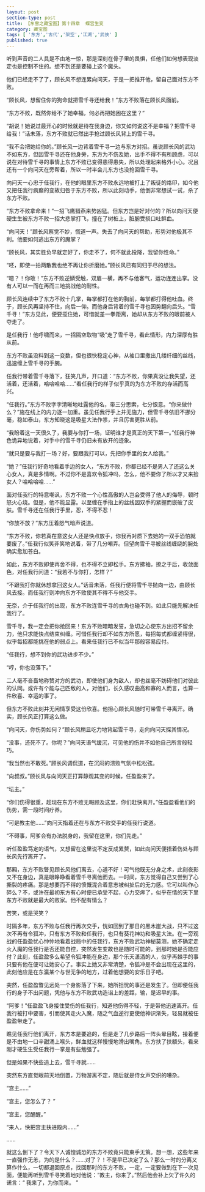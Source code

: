 ```yaml
---
layout: post
section-type: post
title: 【东雪之藏宝图】第十四章  蝶宫生变
category: 藏宝图
tags: [ '东方','古代','架空','江湖','武侠' ]
published: true
---
```

听到声音的二人具是不由地一惊，那是深刻在骨子里的畏惧，任他们如何想表现淡定也是控制不住的。想不到还是要碰上这个魔头。

他们已经走不了了，顾长风不想连累向问天，于是一把推开他，留自己面对东方不败。

“顾长风，想留住你的狗命就把雪千寻还给我！”东方不败落在顾长风面前。

“东方不败，既然你给不了她幸福，何必再把她困在这里？”

“胡说！她说过最开心的时候就是待在我身边，你又如何说这不是幸福？把雪千寻给我！”话未落，东方不败就已然出手抢过顾长风背上的雪千寻。

“我不会把她给你的。”顾长风一边背着雪千寻一边与东方对招。虽说顾长风的武功不如东方，但因雪千寻还在他身旁，东方为不伤及她，出手不得不有所顾虑，可以说在对待雪千寻的事情上东方不败已变得患得患失，所以处理起来格外小心。况且还有一个向问天在旁帮着，所以一时半会儿东方也没抢回雪千寻。

向问天一心忠于任我行，在他的眼里东方不败永远地被打上了叛徒的烙印，如今他又把任我行疯癫的变故归咎于东方不败，所以此刻动手，他倒非常想试一试，杀了东方不败。

“东方不败拿命来！”一招飞鹰猎燕来势凶猛。但东方岂是好对付的？所以向问天便硬生生被东方不败一招大悲掌打飞，撞在了树桩上，脏腑受损口吐鲜血。

“向问天！”顾长风察觉不妙，慌道一声。失去了向问天的帮助，形势对他极其不利。他要如何逃出东方的魔掌？

“顾长风，其实胜负早就定好了，你走不了，何不就此投降，我留你性命。”

“呸，即使一拍两散我也绝不再让你折磨她。”顾长风已有同归于尽的想法。

“嗯？！你敢！”东方不败逆鳞受触，双眉一横，再不与他客气，运功连连出掌。没有人可以一而在再而三地挑战他的耐性。

顾长风连续中了东方不败十几掌，每掌都打在他的胸前，每掌都打得他吐血。终于，顾长风再坚持不住，向后一仰。而他身后背着的雪千寻也因势翻向后头。“雪千寻！”东方见此，便要揽住她，可惜就差一拳距离，她却从东方不败的眼前被人夺走了。

是任我行！他呼啸而来，一招隔空取物“吸”走了雪千寻，看此情形，内力深厚有胜从前。

东方不败虽没料到这一变数，但也很快稳定心神，从袖口里撒出几缕纤细的丝线，迅速缠上雪千寻的手腕。

任我行带着雪千寻落下，狂笑几声，开口道：“东方不败，你果真没让我失望，还活着，还活着，哈哈哈哈……”看任我行的样子似乎真的为东方不败的存活而高兴。

“任我行。”东方不败字字清晰地吐露他的名，带三分思索，七分恨意。“你来做什么？”施在线上的内力逐一加重。虽见任我行手上并无施力，但雪千寻依旧不挪分毫，稳如泰山，东方知晓这是吸星大法作祟，并且厉害更胜从前。

“我盼着这一天很久了，我要与你打一场，证明谁才是真正的天下第一。”任我行神色诡异地说着，对手中的雪千寻仍旧未有放开的迹象。

“就只是要与我打一场？好，要跟我打可以，先把你手里的女人给我。”

“她？”任我行好奇地看着手边的女人，“东方不败，你都已经不是男人了还这么关心女人，真是多情啊。不过你不是喜欢令狐冲吗，怎么，他不要你了所以才又来捡女人？哈哈哈哈……”

面对任我行的特意嘲讽，东方不败一个心性高傲的人岂会受得了他人的侮辱，顿时怒火心烧。但是，他不能显露。以至缠在手指上的丝线因双手的紧握而嵌破了皮肤。雪千寻还在任我行手里，忍，不得不忍！

“你放不放？”东方压着怒气暗声说道。

“东方不败，你若真在意这女人还是快点放手，你我再对质下去她的一双手恐怕就要废了。”任我行似笑非笑地说着，带了几分嘲弄。但望向雪千寻被丝线缠绕的腕处确实愈加苍白。

如此，东方不败即使再舍不得，也不得不立即松手。东方拂袖，撩之于后，收敛面色，对任我行问道：“我若不与你打，怎样？”

“不跟我打你就休想拿回这女人。”话音未落，任我行便将雪千寻抛向一边，由顾长风去接。而任我行则冲向东方不败使其不得不与他交手。

无奈，介于任我行的出现，东方不败连雪千寻的衣角也碰不到。如此只能先解决任我行了。

雪千寻，我一定会把你抢回来！东方不败暗暗发誓，急切之心使东方出招不留余力，他只求能快点结束纠缠。可惜任我行却不如东方所愿，每招每式都缠紧得很，似乎每招都能挑在他的弱点上。看来任我行已不似当年那般容易应付。

“任我行，想不到你的武功进步不少。”

“哼，你也没落下。”

二人毫不吝啬地称赞对方的武功，即使他们身为敌人，却也丝毫不妨碍他们对彼此的认同。或许有个能与己匹敌的人，对他们，长久感叹曲高和寡的人而言，也算一件欣喜、幸运的事了。

但东方不败此刻并无闲情享受这份欣喜。他担心顾长风随时可带雪千寻离开。确实，顾长风正打算这么做。

“向问天，你伤势如何？”顾长风稍显吃力地背起雪千寻，走向向问天探其情况。

“没事，还死不了。你呢？”向问天语气缓沉，可见他的伤并不如他自己所言般轻巧。

“我当然也不敢死。”顾长风调侃道，在沉闷的溃败气氛中松松弦。

“向叔叔。”顾长风与向问天正打算静观其变的时候，任盈盈来了。

“坛主。”

“你们伤得很重，趁现在东方不败无暇顾及这里，你们赶快离开。”任盈盈看他们的伤势，需一段时间疗养。

“可是教主他……”向问天指着还在与东方不败交手的任我行说道。

“不碍事，阿爹会有办法脱身的，我留在这里，你们先走。”

听任盈盈笃定的语气，又想留在这里说不定反成累赘，如此向问天便捂着伤处与顾长风先行离开了。

那厢，东方不败瞥见顾长风他们离去，心道不好！可气他既无分身之术，此刻夜影又不在身边，真是眼睁睁看着雪千寻离他而去。一时间，东方觉得自己又尝到了心撕裂的疼痛。那是想要而不得的愤慨混合着意志被纠扯后的无力感。它可以叫作心碎么？不，或许在最初东方有心时便已承受不起，心力交瘁了，似乎在情的天下里东方不败就是最大的败家。他不配有情么？

苦笑，或是哭笑？

时隔多年，东方不败与任我行再次交手，恍如回到了那日的黑木崖大战，只不过这次不再有令狐冲，只有东方不败和任我行，也只有葵花神功和吸星大法。在一旁观战的任盈盈忧心忡忡地看着战局中的任我行，东方不败武功神秘莫测，她不确定走火入魔的任我行是否还能自控，突然发生变故也是随时可能的，到那时她是否能应付？此刻，任盈盈多么希望令狐冲能在身边，那个乐天潇洒的人，似乎再棘手的事只要有他在便可让她安心了。事实上她又非常清楚，令狐冲是不会出现在这里的，此刻他应是在东瀛某个与世无争的地方，过着他想要的安乐日子吧。

突然，任盈盈瞥见远处一个身影落了下来，她所担忧的事还是发生了。但即便任我行的身子不出问题，凭他与东方不败武功造诣上的差距，输，是迟早的事。

“阿爹！”任盈盈飞身接住受伤的任我行，知道他伤得不轻，于是带他迅速离开。任我行被打中要害，引而使其走火入魔，随之气血逆行更使他神识渐失，轻易就被任盈盈带走了。

瞧见任我行他们离开，东方本是要追的，但是走了几步路后一阵头晕目眩，接着便是不由地一口辛甜涌上喉头，鲜血就这样慢慢地滑出嘴角。东方扶了扶额头，看来刚才硬生生受任我行一掌是有些勉强了。

但是如果不快些追上去，雪千寻就……

突然东方直觉眼前天地倒置，万物游离不定，随后就是侍女声交织的嘈杂。

“宫主……”

“宫主，您怎么了？ ”

“宫主，您醒醒。”

“来人，快把宫主扶进殿内……”

……

就这么倒下了？令天下人诚惶诚恐的东方不败竟只能束手无策。想一想，这些年来一直强作无恙，为的是什么？……对了？！不是早已决定了么？那么一时的分离又算作什么，一切都退回原点，找回那时的东方不败，一定，一定要做到在下一次见面，便能再听到雪千寻笑着地对他说：“教主，你来了。”然后他会补上欠了许久的诺言：“ 我来了，为你而来。 ”

